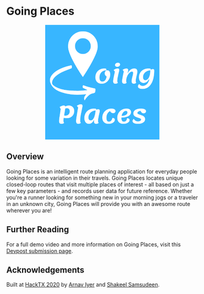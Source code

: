 # Going Places

<p align="center">
  <img width="300" height="300" src="public/images/logo.png">
</p>

## Overview
Going Places is an intelligent route planning application for everyday people looking for some variation in their travels. Going Places locates unique closed-loop routes that visit multiple places of interest - all based on just a few key parameters - and records user data for future reference. Whether you're a runner looking for something new in your morning jogs or a traveler in an unknown city, Going Places will provide you with an awesome route wherever you are!

## Further Reading
For a full demo video and more information on Going Places, visit this [Devpost submission page](https://devpost.com/software/going-places).

## Acknowledgements
Built at [HackTX 2020](https://hacktx2020.devpost.com/) by [Arnav Iyer](https://github.com/ArnavIyer) and [Shakeel Samsudeen](https://github.com/shakeelsamsu/).